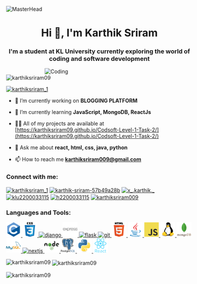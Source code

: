 ![MasterHead](https://user-images.githubusercontent.com/109351602/202650321-7f4da361-f98f-4345-8df4-adf352a11322.gif)
<h1 align="center">Hi 👋, I'm Karthik Sriram</h1>
<h3 align="center">I'm a student at KL University currently exploring the world of coding and software development</h3>
<img align="right" alt="Coding" width="400" src="https://i.pinimg.com/originals/2a/53/65/2a53651a35816f499270d8275fd5318f.gif"

<p align="left"> <img src="https://komarev.com/ghpvc/?username=karthiksriram09&label=Profile%20views&color=0e75b6&style=flat" alt="karthiksriram09" /> </p>

<p align="left"> <a href="https://twitter.com/karthiksriram_1" target="blank"><img src="https://img.shields.io/twitter/follow/karthiksriram_1?logo=twitter&style=for-the-badge" alt="karthiksriram_1" /></a> </p>

- 🔭 I’m currently working on **BLOGGING PLATFORM**

- 🌱 I’m currently learning **JavaScript, MongoDB, ReactJs**

- 👨‍💻 All of my projects are available at [https://karthiksriram09.github.io/Codsoft-Level-1-Task-2/](https://karthiksriram09.github.io/Codsoft-Level-1-Task-2/)

- 💬 Ask me about **react, html, css, java, python**

- 📫 How to reach me **karthiksriram009@gmail.com**

<h3 align="left">Connect with me:</h3>
<p align="left">
<a href="https://twitter.com/karthiksriram_1" target="blank"><img align="center" src="https://raw.githubusercontent.com/rahuldkjain/github-profile-readme-generator/master/src/images/icons/Social/twitter.svg" alt="karthiksriram_1" height="30" width="40" /></a>
<a href="https://linkedin.com/in/karthik-sriram-57b49a28b" target="blank"><img align="center" src="https://raw.githubusercontent.com/rahuldkjain/github-profile-readme-generator/master/src/images/icons/Social/linked-in-alt.svg" alt="karthik-sriram-57b49a28b" height="30" width="40" /></a>
<a href="https://instagram.com/x_.karthik._" target="blank"><img align="center" src="https://raw.githubusercontent.com/rahuldkjain/github-profile-readme-generator/master/src/images/icons/Social/instagram.svg" alt="x_.karthik._" height="30" width="40" /></a>
<a href="https://www.codechef.com/users/klu2200033115" target="blank"><img align="center" src="https://cdn.jsdelivr.net/npm/simple-icons@3.1.0/icons/codechef.svg" alt="klu2200033115" height="30" width="40" /></a>
<a href="https://www.hackerrank.com/h2200033115" target="blank"><img align="center" src="https://raw.githubusercontent.com/rahuldkjain/github-profile-readme-generator/master/src/images/icons/Social/hackerrank.svg" alt="h2200033115" height="30" width="40" /></a>
<a href="https://www.leetcode.com/karthiksriram009" target="blank"><img align="center" src="https://raw.githubusercontent.com/rahuldkjain/github-profile-readme-generator/master/src/images/icons/Social/leet-code.svg" alt="karthiksriram009" height="30" width="40" /></a>
</p>

<h3 align="left">Languages and Tools:</h3>
<p align="left"> <a href="https://www.cprogramming.com/" target="_blank" rel="noreferrer"> <img src="https://raw.githubusercontent.com/devicons/devicon/master/icons/c/c-original.svg" alt="c" width="40" height="40"/> </a> <a href="https://www.w3schools.com/css/" target="_blank" rel="noreferrer"> <img src="https://raw.githubusercontent.com/devicons/devicon/master/icons/css3/css3-original-wordmark.svg" alt="css3" width="40" height="40"/> </a> <a href="https://www.djangoproject.com/" target="_blank" rel="noreferrer"> <img src="https://cdn.worldvectorlogo.com/logos/django.svg" alt="django" width="40" height="40"/> </a> <a href="https://expressjs.com" target="_blank" rel="noreferrer"> <img src="https://raw.githubusercontent.com/devicons/devicon/master/icons/express/express-original-wordmark.svg" alt="express" width="40" height="40"/> </a> <a href="https://flask.palletsprojects.com/" target="_blank" rel="noreferrer"> <img src="https://www.vectorlogo.zone/logos/pocoo_flask/pocoo_flask-icon.svg" alt="flask" width="40" height="40"/> </a> <a href="https://git-scm.com/" target="_blank" rel="noreferrer"> <img src="https://www.vectorlogo.zone/logos/git-scm/git-scm-icon.svg" alt="git" width="40" height="40"/> </a> <a href="https://www.w3.org/html/" target="_blank" rel="noreferrer"> <img src="https://raw.githubusercontent.com/devicons/devicon/master/icons/html5/html5-original-wordmark.svg" alt="html5" width="40" height="40"/> </a> <a href="https://www.java.com" target="_blank" rel="noreferrer"> <img src="https://raw.githubusercontent.com/devicons/devicon/master/icons/java/java-original.svg" alt="java" width="40" height="40"/> </a> <a href="https://developer.mozilla.org/en-US/docs/Web/JavaScript" target="_blank" rel="noreferrer"> <img src="https://raw.githubusercontent.com/devicons/devicon/master/icons/javascript/javascript-original.svg" alt="javascript" width="40" height="40"/> </a> <a href="https://www.linux.org/" target="_blank" rel="noreferrer"> <img src="https://raw.githubusercontent.com/devicons/devicon/master/icons/linux/linux-original.svg" alt="linux" width="40" height="40"/> </a> <a href="https://www.mongodb.com/" target="_blank" rel="noreferrer"> <img src="https://raw.githubusercontent.com/devicons/devicon/master/icons/mongodb/mongodb-original-wordmark.svg" alt="mongodb" width="40" height="40"/> </a> <a href="https://www.mysql.com/" target="_blank" rel="noreferrer"> <img src="https://raw.githubusercontent.com/devicons/devicon/master/icons/mysql/mysql-original-wordmark.svg" alt="mysql" width="40" height="40"/> </a> <a href="https://nextjs.org/" target="_blank" rel="noreferrer"> <img src="https://cdn.worldvectorlogo.com/logos/nextjs-2.svg" alt="nextjs" width="40" height="40"/> </a> <a href="https://nodejs.org" target="_blank" rel="noreferrer"> <img src="https://raw.githubusercontent.com/devicons/devicon/master/icons/nodejs/nodejs-original-wordmark.svg" alt="nodejs" width="40" height="40"/> </a> <a href="https://www.postgresql.org" target="_blank" rel="noreferrer"> <img src="https://raw.githubusercontent.com/devicons/devicon/master/icons/postgresql/postgresql-original-wordmark.svg" alt="postgresql" width="40" height="40"/> </a> <a href="https://www.python.org" target="_blank" rel="noreferrer"> <img src="https://raw.githubusercontent.com/devicons/devicon/master/icons/python/python-original.svg" alt="python" width="40" height="40"/> </a> <a href="https://reactjs.org/" target="_blank" rel="noreferrer"> <img src="https://raw.githubusercontent.com/devicons/devicon/master/icons/react/react-original-wordmark.svg" alt="react" width="40" height="40"/> </a> </p>

<p><img align="left" src="https://github-readme-stats.vercel.app/api/top-langs?username=karthiksriram09&show_icons=true&locale=en&layout=compact" alt="karthiksriram09" /></p>

<p>&nbsp;<img align="center" src="https://github-readme-stats.vercel.app/api?username=karthiksriram09&show_icons=true&locale=en" alt="karthiksriram09" /></p>

<p><img align="center" src="https://github-readme-streak-stats.herokuapp.com/?user=karthiksriram09&" alt="karthiksriram09" /></p>

